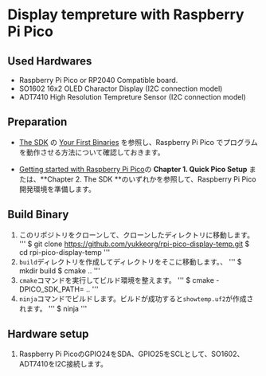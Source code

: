 # Display tempreture with Raspberry Pi Pico

## Used Hardwares

* Raspberry Pi Pico or RP2040 Compatible board.
* SO1602 16x2 OLED Charactor Display (I2C connection model)
* ADT7410 High Resolution Tempreture Sensor (I2C connection model)

## Preparation

* [The SDK](https://www.raspberrypi.com/documentation/microcontrollers/c_sdk.html) の [Your First Binaries](https://www.raspberrypi.com/documentation/microcontrollers/c_sdk.html#your-first-binaries) を参照し、Raspberry Pi Pico でプログラムを動作させる方法について確認しておきます。

* [Getting started with Raspberry Pi Pico](https://datasheets.raspberrypi.com/pico/getting-started-with-pico.pdf)の
   **Chapter 1. Quick Pico Setup** または、**Chapter 2. The SDK **のいずれかを参照して、Raspberry Pi Pico 開発環境を準備します。


## Build Binary

1. このリポジトリをクローンして、クローンしたディレクトリに移動します。
   '''
   $ git clone https://github.com/yukkeorg/rpi-pico-display-temp.git
   $ cd rpi-pico-display-temp
   '''
2. `build`ディレクトリを作成してディレクトリをそこに移動します。、
   '''
   $ mkdir build
   $ cmake ..
   '''
3. `cmake`コマンドを実行してビルド環境を整えます。
   '''
   $ cmake -DPICO_SDK_PATH=<path-to-sdk> ..
   '''
4. `ninja`コマンドでビルドします。ビルドが成功すると`showtemp.uf2`が作成されます。
   '''
   $ ninja
   '''

## Hardware setup

1. Raspberry Pi PicoのGPIO24をSDA、GPIO25をSCLとして、SO1602、ADT7410をI2C接続します。

